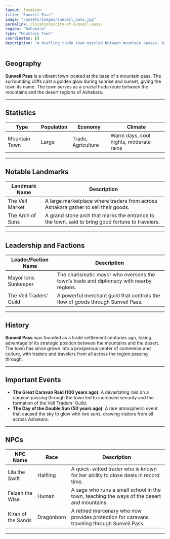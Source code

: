 ```yaml
---
layout: location
title: "Sunveil Pass"
image: "/assets/images/sunveil_pass.jpg"
permalink: /locations/city-of-sunveil-pass/
region: "Ashakara"
type: "Mountain Town"
coordinates: {}
description: "A bustling trade town nestled between mountain passes, basked in the golden glow of the surrounding cliffs."
---
```


## Geography

**Sunveil Pass** is a vibrant town located at the base of a mountain pass. The surrounding cliffs cast a golden glow during sunrise and sunset, giving the town its name. The town serves as a crucial trade route between the mountains and the desert regions of Ashakara.

---

## Statistics

| Type           | Population | Economy         | Climate                                  |
|----------------|------------|-----------------|------------------------------------------|
| Mountain Town  | Large       | Trade, Agriculture| Warm days, cool nights, moderate rains    |

---

## Notable Landmarks

| Landmark Name          | Description                                                                                  |
|------------------------|----------------------------------------------------------------------------------------------|
| The Veil Market         | A large marketplace where traders from across Ashakara gather to sell their goods.           |
| The Arch of Suns        | A grand stone arch that marks the entrance to the town, said to bring good fortune to travelers. |

---

## Leadership and Factions

| Leader/Faction Name      | Description                                                                                 |
|--------------------------|---------------------------------------------------------------------------------------------|
| Mayor Idris Sunkeeper     | The charismatic mayor who oversees the town’s trade and diplomacy with nearby regions.       |
| The Veil Traders’ Guild   | A powerful merchant guild that controls the flow of goods through Sunveil Pass.             |

---

## History

**Sunveil Pass** was founded as a trade settlement centuries ago, taking advantage of its strategic position between the mountains and the desert. The town has since grown into a prosperous center of commerce and culture, with traders and travelers from all across the region passing through.

---

## Important Events

- **The Great Caravan Raid (100 years ago)**: A devastating raid on a caravan passing through the town led to increased security and the formation of the Veil Traders' Guild.
- **The Day of the Double Sun (50 years ago)**: A rare atmospheric event that caused the sky to glow with two suns, drawing visitors from all across Ashakara.

---

## NPCs

| NPC Name           | Race     | Description                                                                     |
|--------------------|----------|---------------------------------------------------------------------------------|
| Lila the Swift      | Halfling | A quick-witted trader who is known for her ability to close deals in record time. |
| Faizan the Wise     | Human    | A sage who runs a small school in the town, teaching the ways of the desert and mountains. |
| Kiran of the Sands  | Dragonborn| A retired mercenary who now provides protection for caravans traveling through Sunveil Pass. |

---
